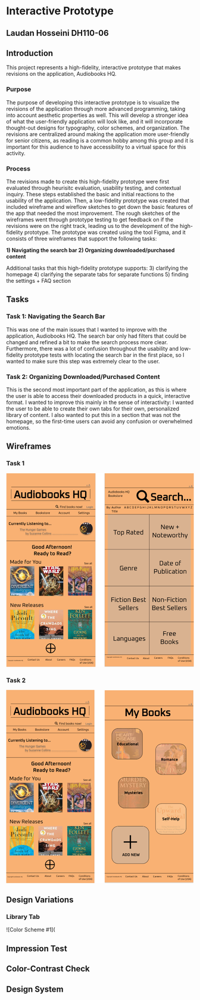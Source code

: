# Interactive Prototype 
## Laudan Hosseini DH110-06

## Introduction 
This project represents a high-fidelity, interactive prototype that makes revisions on the application, Audiobooks HQ.

### Purpose 
The purpose of developing this interactive prototype is to visualize the revisions of the application through more advanced programming, taking into account aesthetic properties as well. This will develop a stronger idea of what the user-friendly application will look like, and it will incorporate thought-out designs for typography, color schemes, and organization. The revisions are centralized around making the application more user-friendly for senior citizens, as reading is a common hobby among this group and it is important for this audience to have accessibility to a virtual space for this activity. 

### Process 
The revisions made to create this high-fidelity prototype were first evaluated through heurisitc evaluation, usability testing, and contextual inquiry. These steps established the basic and initial reactions to the usability of the application. Then, a low-fidelity prototype was created that included wireframe and wireflow sketches to get down the basic features of the app that needed the most improvement. The rough sketches of the wireframes went through prototype testing to get feedback on if the revisions were on the right track, leading us to the development of the high-fidelity prototype. The prototype was created using the tool Figma, and it consists of three wireframes that support the following tasks: 

**1) Navigating the search bar 
2) Organizing downloaded/purchased content**

Additional tasks that this high-fidelity prototype supports: 
3) clarifying the homepage 
4) clarifying the separate tabs for separate functions 
5) finding the settings + FAQ section 

## Tasks 
### Task 1: Navigating the Search Bar 
This was one of the main issues that I wanted to improve with the application, Audiobooks HQ. The search bar only had filters that could be changed and refined a bit to make the search process more clear. Furthermore, there was a lot of confusion throughout the usability and low-fidelity prototype tests with locating the search bar in the first place, so I wanted to make sure this step was extremely clear to the user. 

### Task 2: Organizing Downloaded/Purchased Content 
This is the second most important part of the application, as this is where the user is able to access their downloaded products in a quick, interactive format. I wanted to improve this mainly in the sense of interactivity: I wanted the user to be able to create their own tabs for their own, personalized library of content. I also wanted to put this in a section that was not the homepage, so the first-time users can avoid any confusion or overwhelmed emotions. 

## Wireframes
### Task 1
![task 1](https://github.com/laudanhosseini/DH110-06/blob/8774cb4b2a9fff6483aebb146aaf198c33647171/task%201.png) 

### Task 2
![task 2](https://github.com/laudanhosseini/DH110-06/blob/c6b585a6973625472d45a05c84cdd8775f4f0164/task%202.png) 

## Design Variations 
### Library Tab 
![Color Scheme #1](


## Impression Test 

## Color-Contrast Check 

## Design System 
